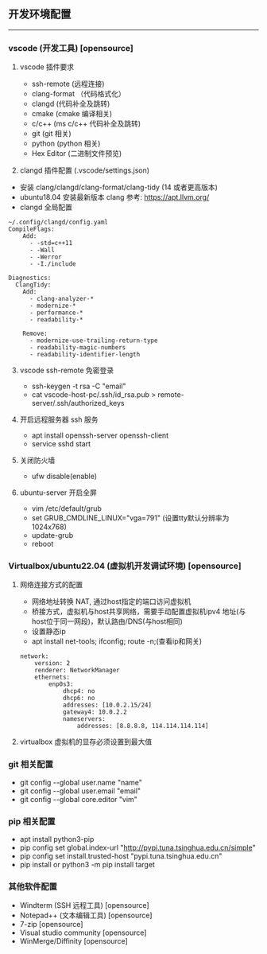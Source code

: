 ## 开发环境配置 ##
------------------------------------
### vscode (开发工具)    [opensource]

1. vscode 插件要求
	- ssh-remote     (远程连接)
	- clang-format  （代码格式化）
	- clangd         (代码补全及跳转)
	- cmake          (cmake 编译相关)
	- c/c++          (ms c/c++ 代码补全及跳转)
	- git            (git 相关)
	- python         (python 相关)
	- Hex Editor     (二进制文件预览)

2. clangd 插件配置 (.vscode/settings.json)
- 安装 clang/clangd/clang-format/clang-tidy (14 或者更高版本)
- ubuntu18.04 安装最新版本 clang 参考: https://apt.llvm.org/
- clangd 全局配置
```
~/.config/clangd/config.yaml
CompileFlags:
    Add:
      - -std=c++11
      - -Wall
      - -Werror
      - -I./include

Diagnostics:
  ClangTidy:
    Add:
      - clang-analyzer-*
      - modernize-*
      - performance-*
      - readability-*

    Remove:
      - modernize-use-trailing-return-type
      - readability-magic-numbers
      - readability-identifier-length
```

3. vscode ssh-remote 免密登录

	- ssh-keygen -t rsa -C "email"
	- cat vscode-host-pc/.ssh/id_rsa.pub > remote-server/.ssh/authorized_keys

4. 开启远程服务器 ssh 服务

	- apt install openssh-server openssh-client
	- service sshd start

5. 关闭防火墙

	- ufw disable(enable)

6. ubuntu-server 开启全屏
	- vim /etc/default/grub
	- set GRUB_CMDLINE_LINUX="vga=791" (设置tty默认分辨率为1024x768)
	- update-grub
	- reboot
		    
### Virtualbox/ubuntu22.04 (虚拟机开发调试环境)   [opensource]

1. 网络连接方式的配置

	- 网络地址转换 NAT, 通过host指定的端口访问虚拟机
	- 桥接方式，虚拟机与host共享网络，需要手动配置虚拟机ipv4 地址(与host位于同一网段)，默认路由/DNS(与host相同)
	- 设置静态ip
	- apt install net-tools; ifconfig; route -n;(查看ip和网关)
	```
	network:
		version: 2
		renderer: NetworkManager
		ethernets:
			enp0s3:
				dhcp4: no
				dhcp6: no
				addresses: [10.0.2.15/24]
				gateway4: 10.0.2.2
				nameservers:
					addresses: [8.8.8.8, 114.114.114.114]
	```

2. virtualbox 虚拟机的显存必须设置到最大值


### git 相关配置 ###

- git config --global user.name "name"
- git config --global user.email "email"
- git config --global core.editor "vim"

### pip 相关配置 ###

- apt install python3-pip
- pip config set global.index-url "http://pypi.tuna.tsinghua.edu.cn/simple"
- pip config set install.trusted-host "pypi.tuna.tsinghua.edu.cn"
- pip install or python3 -m pip install target


### 其他软件配置 ###                                 
- Windterm (SSH 远程工具)                        [opensource]
- Notepad++ (文本编辑工具)                       [opensource]
- 7-zip                                         [opensource]
- Visual studio community                       [opensource]
- WinMerge/Diffinity                            [opensource]

